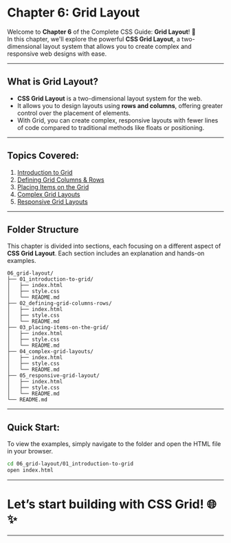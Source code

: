 # Chapter 6: Grid Layout

Welcome to **Chapter 6** of the Complete CSS Guide: **Grid Layout**! 🚀  
In this chapter, we'll explore the powerful **CSS Grid Layout**, a two-dimensional layout system that allows you to create complex and responsive web designs with ease.

---

## What is Grid Layout?

- **CSS Grid Layout** is a two-dimensional layout system for the web.
- It allows you to design layouts using **rows and columns**, offering greater control over the placement of elements.
- With Grid, you can create complex, responsive layouts with fewer lines of code compared to traditional methods like floats or positioning.

---

## Topics Covered:

1. [Introduction to Grid](./01_introduction-to-grid/)
2. [Defining Grid Columns & Rows](./02_defining-grid-columns-rows/)
3. [Placing Items on the Grid](./03_placing-items-on-the-grid/)
4. [Complex Grid Layouts](./04_complex-grid-layouts/)
5. [Responsive Grid Layouts](./05_responsive-grid-layout/)

---

## Folder Structure

This chapter is divided into sections, each focusing on a different aspect of **CSS Grid Layout**. Each section includes an explanation and hands-on examples.

```plaintext
06_grid-layout/
├── 01_introduction-to-grid/
│   ├── index.html
│   ├── style.css
│   └── README.md
├── 02_defining-grid-columns-rows/
│   ├── index.html
│   ├── style.css
│   └── README.md
├── 03_placing-items-on-the-grid/
│   ├── index.html
│   ├── style.css
│   └── README.md
├── 04_complex-grid-layouts/
│   ├── index.html
│   ├── style.css
│   └── README.md
├── 05_responsive-grid-layout/
│   ├── index.html
│   ├── style.css
│   └── README.md
└── README.md
```

---

## Quick Start:

To view the examples, simply navigate to the folder and open the HTML file in your browser.

```bash
cd 06_grid-layout/01_introduction-to-grid
open index.html
```

---

# Let’s start building with CSS Grid! 🌐✨

---
